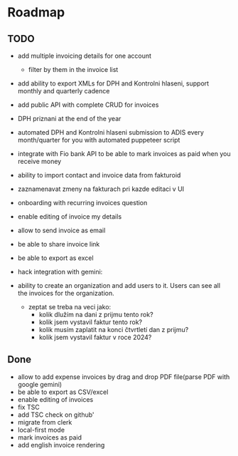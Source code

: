 # Roadmap

## TODO

- add multiple invoicing details for one account
  - filter by them in the invoice list
- add ability to export XMLs for DPH and Kontrolni hlaseni, support monthly and quarterly cadence
- add public API with complete CRUD for invoices
- DPH priznani at the end of the year
- automated DPH and Kontrolni hlaseni submission to ADIS every month/quarter for you with automated puppeteer script
- integrate with Fio bank API to be able to mark invoices as paid when you receive money
- ability to import contact and invoice data from fakturoid
- zaznamenavat zmeny na fakturach pri kazde editaci v UI
- onboarding with recurring invoices question
- enable editing of invoice my details
- allow to send invoice as email
- be able to share invoice link
- be able to export as excel
- hack integration with gemini:
- ability to create an organization and add users to it. Users can see all the invoices for the organization.

  - zeptat se treba na veci jako:
    - kolik dlužím na dani z prijmu tento rok?
    - kolik jsem vystavil faktur tento rok?
    - kolik musím zaplatit na konci čtvrtletí dan z prijmu?
    - kolik jsem vystavil faktur v roce 2024?

## Done

- allow to add expense invoices by drag and drop PDF file(parse PDF with google gemini)
- be able to export as CSV/excel
- enable editing of invoices
- fix TSC
- add TSC check on github'
- migrate from clerk
- local-first mode
- mark invoices as paid
- add english invoice rendering
